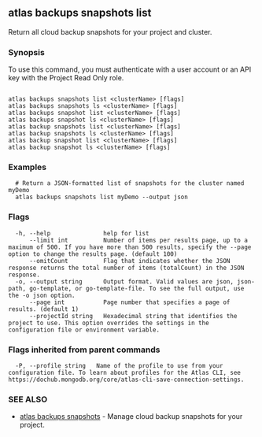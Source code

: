 ## atlas backups snapshots list

Return all cloud backup snapshots for your project and cluster.


### Synopsis

To use this command, you must authenticate with a user account or an API key with the Project Read Only role.



```

atlas backups snapshots list <clusterName> [flags]
atlas backups snapshots ls <clusterName> [flags]
atlas backups snapshot list <clusterName> [flags]
atlas backups snapshot ls <clusterName> [flags]
atlas backup snapshots list <clusterName> [flags]
atlas backup snapshots ls <clusterName> [flags]
atlas backup snapshot list <clusterName> [flags]
atlas backup snapshot ls <clusterName> [flags]
```

### Examples

```
  # Return a JSON-formatted list of snapshots for the cluster named myDemo 
  atlas backups snapshots list myDemo --output json
```


### Flags

```
  -h, --help               help for list
      --limit int          Number of items per results page, up to a maximum of 500. If you have more than 500 results, specify the --page option to change the results page. (default 100)
      --omitCount          Flag that indicates whether the JSON response returns the total number of items (totalCount) in the JSON response.
  -o, --output string      Output format. Valid values are json, json-path, go-template, or go-template-file. To see the full output, use the -o json option.
      --page int           Page number that specifies a page of results. (default 1)
      --projectId string   Hexadecimal string that identifies the project to use. This option overrides the settings in the configuration file or environment variable.

```


### Flags inherited from parent commands

```
  -P, --profile string   Name of the profile to use from your configuration file. To learn about profiles for the Atlas CLI, see https://dochub.mongodb.org/core/atlas-cli-save-connection-settings.

```

### SEE ALSO


* [atlas backups snapshots](atlas_backups_snapshots.md)	- Manage cloud backup snapshots for your project.



